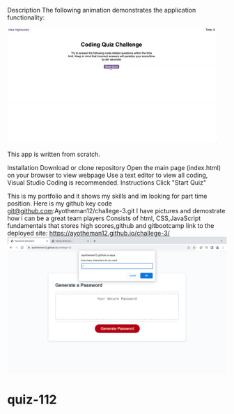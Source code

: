 
   Description
The following animation demonstrates the application functionality:

![A user clicks through an interactive coding quiz, then enters initials to save the high score before resetting and starting over.](./Assets/04-web-apis-homework-demo.gif)



 This app is written from scratch.

Installation
Download or clone repository
Open the main page (index.html) on your browser to view webpage
Use a text editor to view all coding, Visual Studio Coding is recommended.
Instructions
Click "Start Quiz"


This is my portfolio and it shows my skills and im looking for part time position.
 Here is my github key code git@github.com:Ayotheman12/challege-3.git
 I have pictures and demostrate how i can be a great team players 
 Consists of html, CSS,JavaScript fundamentals that stores high scores,github and gitbootcamp
link to the deployed site:  https://ayotheman12.github.io/challege-3/
![image](https://github.com/Ayotheman12/challege-3/blob/master/Assets/screenshot.png)

# quiz-112
